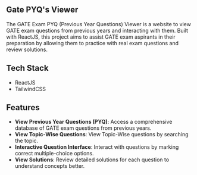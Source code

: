 ## Gate PYQ's Viewer

The GATE Exam PYQ (Previous Year Questions) Viewer is a website to view GATE exam questions from previous years and interacting with them. Built with ReactJS, this project aims to assist GATE exam aspirants in their preparation by allowing them to practice with real exam questions and review solutions.


## Tech Stack

* ReactJS 
* TailwindCSS


## Features

- **View Previous Year Questions (PYQ)**: Access a comprehensive database of GATE exam questions from previous years.
- **View Topic-Wise Questions**: View Topic-Wise questions by searching the topic.
- **Interactive Question Interface**: Interact with questions by marking correct multiple-choice options.
- **View Solutions**: Review detailed solutions for each question to understand concepts better.

